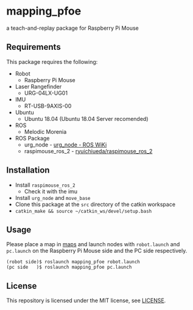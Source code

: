 # mapping_pfoe

a teach-and-replay package for Raspberry Pi Mouse


## Requirements

This package requires the following:
* Robot
  * Raspberry Pi Mouse
* Laser Rangefinder
  * URG-04LX-UG01
* IMU
  * RT-USB-9AXIS-00
* Ubuntu
  * Ubuntu 18.04 (Ubuntu 18.04 Server recomended)
* ROS
  * Melodic Morenia
* ROS Package
  * urg_node - [urg_node - ROS WiKi](http://wiki.ros.org/urg_node)
  * raspimouse_ros_2 - [ryuichiueda/raspimouse_ros_2](https://github.com/ryuichiueda/raspimouse_ros_2)

## Installation

* Install `raspimouse_ros_2`
    * Check it with the imu
* Install `urg_node` and `move_base`
* Clone this package at the `src` directory of the catkin workspace
* `catkin_make && source ~/catkin_ws/devel/setup.bash`


## Usage

Please place a map in [maps](./maps) and launch nodes with `robot.launch` and `pc.launch` on the Raspberry Pi Mouse side and the PC side respectively.



```
(robot side)$ roslaunch mapping_pfoe robot.launch
(pc side   )$ roslaunch mapping_pfoe pc.launch
```

## License

This repository is licensed under the MIT license, see [LICENSE](./LICENSE).
